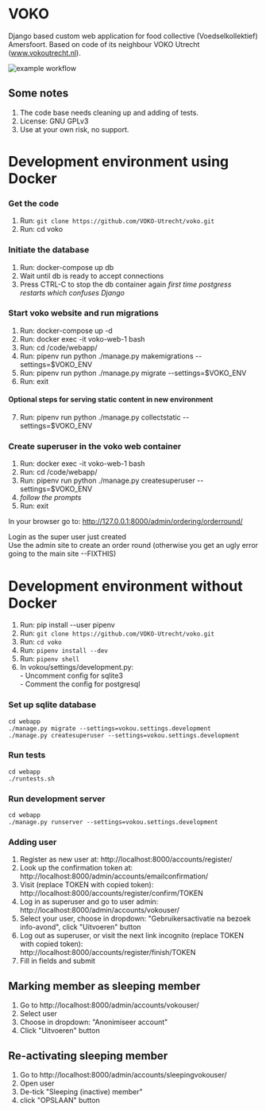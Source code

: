 # VOKO
Django based custom web application for food collective (Voedselkollektief) Amersfoort.
Based on code of its neighbour VOKO Utrecht (www.vokoutrecht.nl).

![example workflow](https://github.com/VOKO-Utrecht/voko/actions/workflows/ci.yml/badge.svg)

## Some notes
1. The code base needs cleaning up and adding of tests.
2. License: GNU GPLv3
3. Use at your own risk, no support.


# Development environment using Docker
### Get the code
1. Run: `git clone https://github.com/VOKO-Utrecht/voko.git`
2. Run: cd voko

### Initiate the database
1. Run: docker-compose up db
2. Wait until db is ready to accept connections
3. Press CTRL-C to stop the db container again
_first time postgress restarts which confuses Django_

### Start voko website and run migrations
1. Run: docker-compose up -d
2. Run: docker exec -it voko-web-1 bash
3. Run: cd /code/webapp/
4. Run: pipenv run python ./manage.py makemigrations --settings=$VOKO_ENV
5. Run: pipenv run python ./manage.py migrate --settings=$VOKO_ENV
6. Run: exit

#### Optional steps for serving static content in new environment
7. Run: pipenv run python ./manage.py collectstatic --settings=$VOKO_ENV


### Create superuser in the voko web container
1. Run: docker exec -it voko-web-1 bash
2. Run: cd /code/webapp/
3. Run: pipenv run python ./manage.py createsuperuser --settings=$VOKO_ENV
4. _follow the prompts_
5. Run: exit

In your browser go to: http://127.0.0.1:8000/admin/ordering/orderround/

Login as the super user just created \
Use the admin site to create an order round (otherwise you get an ugly error going to the main site --FIXTHIS)


# Development environment without Docker
1. Run: pip install --user pipenv
2. Run: `git clone https://github.com/VOKO-Utrecht/voko.git`
3. Run: `cd voko`
4. Run: `pipenv install --dev`
5. Run: `pipenv shell`
6. In vokou/settings/development.py: \
        - Uncomment config for sqlite3 \
        - Comment the config for postgresql


### Set up sqlite database
    cd webapp
    ./manage.py migrate --settings=vokou.settings.development
    ./manage.py createsuperuser --settings=vokou.settings.development

### Run tests
    cd webapp
    ./runtests.sh

### Run development server
    cd webapp
    ./manage.py runserver --settings=vokou.settings.development

### Adding user
1. Register as new user at: http://localhost:8000/accounts/register/
2. Look up the confirmation token at: http://localhost:8000/admin/accounts/emailconfirmation/
3. Visit (replace TOKEN with copied token): http://localhost:8000/accounts/register/confirm/TOKEN
4. Log in as superuser and go to user admin: http://localhost:8000/admin/accounts/vokouser/
5. Select your user, choose in dropdown: "Gebruikersactivatie na bezoek info-avond", click "Uitvoeren" button
6. Log out as superuser, or visit the next link incognito (replace TOKEN with copied token): http://localhost:8000/accounts/register/finish/TOKEN
7. Fill in fields and submit

## Marking member as sleeping member
1. Go to http://localhost:8000/admin/accounts/vokouser/
2. Select user
3. Choose in dropdown: "Anonimiseer account"
4. Click "Uitvoeren" button

## Re-activating sleeping member
1. Go to http://localhost:8000/admin/accounts/sleepingvokouser/
2. Open user
3. De-tick "Sleeping (inactive) member"
4. click "OPSLAAN" button
